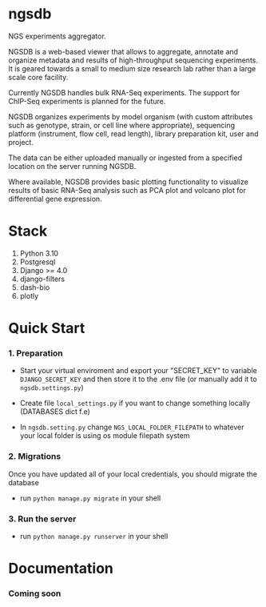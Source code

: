 # ngsdb

NGS experiments aggregator.

NGSDB is a web-based viewer that allows to aggregate, annotate and
organize metadata and results of high-throughput sequencing
experiments. It is geared towards a small to medium size research lab
rather than a large scale core facility.

Currently NGSDB handles bulk RNA-Seq experiments. The support for
ChIP-Seq experiments is planned for the future.

NGSDB organizes experiments by model organism (with custom attributes
such as genotype, strain, or cell line where appropriate), sequencing
platform (instrument, flow cell, read length), library preparation
kit, user and project.

The data can be either uploaded manually or ingested from a specified
location on the server running NGSDB.

Where available, NGSDB provides basic plotting functionality to
visualize results of basic RNA-Seq analysis such as PCA plot and
volcano plot for differential gene expression.


# Stack

1. Python 3.10
2. Postgresql
3. Django >= 4.0
4. django-filters
5. dash-bio
6. plotly


# Quick Start 
### 1. Preparation

   - Start your virtual enviroment and export your "SECRET_KEY" to variable `DJANGO_SECRET_KEY` and then store it to the .env file (or manually add it to `ngsdb.settings.py`)

   - Create file `local_settings.py` if you want to change something locally (DATABASES dict f.e)

   - In `ngsdb.setting.py` change `NGS_LOCAL_FOLDER_FILEPATH` to whatever your local folder is using os module filepath system

### 2. Migrations 

Once you have updated all of your local credentials, you should migrate the database

   - run `python manage.py migrate` in your shell

### 3. Run the server 

   - run `python manage.py runserver` in your shell


# Documentation

### Coming soon
